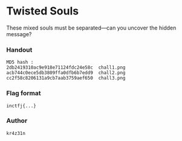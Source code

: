 # Twisted Souls

These mixed souls must be separated—can you uncover the hidden message?

### Handout 
```
MD5 hash :
2db2419310ac9e918e71124fdc24e58c  chall1.png
acb744c0ece5db3809ffa0dfb6b7edd9  chall2.png
cc2f58c8206131a9cb7aab3759aef650  chall3.png
```

### Flag format  

```
inctfj{...}
```

### Author 
`kr4z31n`
